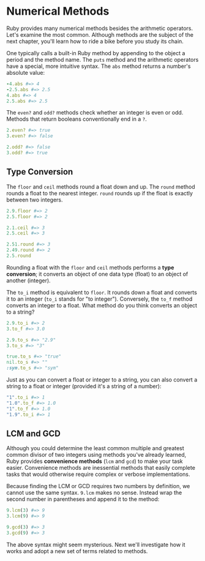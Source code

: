 # Numerical Methods

Ruby provides many numerical methods besides the arithmetic operators. Let's
examine the most common. Although methods are the subject of the next chapter,
you'll learn how to ride a bike before you study its chain.

One typically calls a built-in Ruby method by appending to the object a period
and the method name. The `puts` method and the arithmetic operators have a
special, more intuitive syntax. The `abs` method returns a number's absolute
value:

```ruby
-4.abs #=> 4
-2.5.abs #=> 2.5
4.abs #=> 4
2.5.abs #=> 2.5
```

The `even?` and `odd?` methods check whether an integer is even or odd. Methods
that return booleans conventionally end in a `?`.

```ruby
2.even? #=> true
3.even? #=> false

2.odd? #=> false
3.odd? #=> true
```


## Type Conversion

The `floor` and `ceil` methods round a float down and up. The `round` method
rounds a float to the nearest integer. `round` rounds up if the float is exactly
between two integers.

```ruby
2.9.floor #=> 2
2.5.floor #=> 2

2.1.ceil #=> 3
2.5.ceil #=> 3

2.51.round #=> 3
2.49.round #=> 2
2.5.round
```

Rounding a float with the `floor` and `ceil` methods performs a **type
conversion**; it converts an object of one data type (float) to an object of
another (integer).

The `to_i` method is equivalent to `floor`. It rounds down a float and converts
it to an integer (`to_i` stands for "to integer"). Conversely, the `to_f` method
converts an integer to a float. What method do you think converts an object to
a string?

```ruby
2.9.to_i #=> 2
3.to_f #=> 3.0

2.9.to_s #=> "2.9"
3.to_s #=> "3"

true.to_s #=> "true"
nil.to_s #=> ""
:sym.to_s #=> "sym"
```

Just as you can convert a float or integer to a string, you can also convert a
string to a float or integer (provided it's a string of a number):

```ruby
"1".to_i #=> 1
"1.0".to_f #=> 1.0
"1".to_f #=> 1.0
"1.9".to_i #=> 1
```


## LCM and GCD

Although you could determine the least common multiple and greatest common
divisor of two integers using methods you've already learned, Ruby provides
**convenience methods** (`lcm` and `gcd`) to make your task easier. Convenience
methods are inessential methods that easily complete tasks that would otherwise
require complex or verbose implementations.

Because finding the LCM or GCD requires two numbers by definition, we cannot use
the same syntax. `9.lcm` makes no sense. Instead wrap the second number in
parentheses and append it to the method:

```ruby
9.lcm(3) #=> 9
3.lcm(9) #=> 9

9.gcd(3) #=> 3
3.gcd(9) #=> 3
```

The above syntax might seem mysterious. Next we'll investigate how it works and
adopt a new set of terms related to methods.
